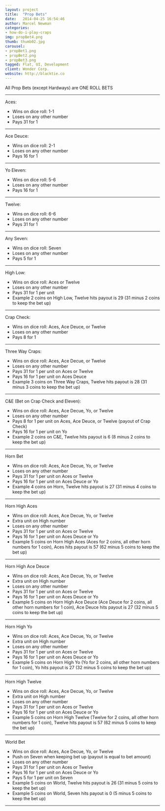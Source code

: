 ```yaml
---
layout: project
title:  "Prop Bets"
date:   2014-04-25 16:54:46
author: Marcel Newman
categories:
- how-do-i-play-craps
img: propBet4.png
thumb: thumb02.jpg
carousel:
- propBet1.png
- propBet2.png
- propBet3.png
tagged: Flat, UI, Development
client: Wonder Corp.
website: http://blacktie.co
---
```

All Prop Bets (except Hardways) are ONE ROLL BETS

---

Aces:

- Wins on dice roll: 1-1
- Loses on any other number
- Pays 31 for 1

---

Ace Deuce:

- Wins on dice roll: 2-1
- Loses on any other number
- Pays 16 for 1

---

Yo Eleven:

- Wins on dice roll: 5-6
- Loses on any other number
- Pays 16 for 1

---

Twelve:

- Wins on dice roll: 6-6
- Loses on any other number
- Pays 31 for 1

---

Any Seven:

- Wins on dice roll: Seven
- Loses on any other number
- Pays 5 for 1

---

High Low:

- Wins on dice roll: Aces or Twelve
- Loses on any other number
- Pays 31 for 1 per unit
- Example 2 coins on High Low, Twelve hits payout is 29 (31 minus 2 coins to keep the bet up)

---

Crap Check:

- Wins on dice roll: Aces, Ace Deuce, or Twelve
- Loses on any other number
- Pays 8 for 1

---

Three Way Craps:

- Wins on dice roll: Aces, Ace Decue, or Twelve
- Loses on any other number
- Pays 31 for 1 per unit on Aces or Twelve
- Pays 16 for 1 per unit on Aces Deuce
- Example 3 coins on Three Way Craps, Twelve hits payout is 28 (31 minus 3 coins to keep the bet up)

---

C&E (Bet on Crap Check and Eleven):

- Wins on dice roll: Aces, Ace Decue, Yo, or Twelve
- Loses on any other number
- Pays 8 for 1 per unit on Aces, Ace Deuce, or Twelve (payout of Crap Check)
- Pays 16 for 1 per unit on Yo
- Example 2 coins on C&E, Twelve hits payout is 6 (8 minus 2 coins to keep the bet up)

---

Horn Bet

- Wins on dice roll: Aces, Ace Decue, Yo, or Twelve
- Loses on any other number
- Pays 31 for 1 per unit on Aces or Twelve
- Pays 16 for 1 per unit on Aces Deuce or Yo
- Example 4 coins on Horn, Twelve hits payout is 27 (31 minus 4 coins to keep the bet up)

---

Horn High Aces

- Wins on dice roll: Aces, Ace Decue, Yo, or Twelve
- Extra unit on High number
- Loses on any other number
- Pays 31 for 1 per unit on Aces or Twelve
- Pays 16 for 1 per unit on Aces Deuce or Yo
- Example 5 coins on Horn High Aces (Aces for 2 coins, all other horn numbers for 1 coin), Aces hits payout is 57 (62 minus 5 coins to keep the bet up)

---

Horn High Ace Deuce

- Wins on dice roll: Aces, Ace Decue, Yo, or Twelve
- Extra unit on High number
- Loses on any other number
- Pays 31 for 1 per unit on Aces or Twelve
- Pays 16 for 1 per unit on Aces Deuce or Yo
- Example 5 coins on Horn High Ace Deuce (Ace Deuce for 2 coins, all other horn numbers for 1 coin), Ace Deuce hits payout is 27 (32 minus 5 coins to keep the bet up)

---

Horn High Yo

- Wins on dice roll: Aces, Ace Decue, Yo, or Twelve
- Extra unit on High number
- Loses on any other number
- Pays 31 for 1 per unit on Aces or Twelve
- Pays 16 for 1 per unit on Aces Deuce or Yo
- Example 5 coins on Horn High Yo (Yo for 2 coins, all other horn numbers for 1 coin), Yo hits payout is 27 (32 minus 5 coins to keep the bet up)

---

Horn High Twelve

- Wins on dice roll: Aces, Ace Decue, Yo, or Twelve
- Extra unit on High number
- Loses on any other number
- Pays 31 for 1 per unit on Aces or Twelve
- Pays 16 for 1 per unit on Aces Deuce or Yo
- Example 5 coins on Horn High Twelve (Twelve for 2 coins, all other horn numbers for 1 coin), Twelve hits payout is 57 (62 minus 5 coins to keep the bet up)

---

World Bet

- Wins on dice roll: Aces, Ace Decue, Yo, or Twelve
- Push on Seven when keeping bet up (payout is equal to bet amount)
- Loses on any other number
- Pays 31 for 1 per unit on Aces or Twelve
- Pays 16 for 1 per unit on Aces Deuce or Yo
- Pays 5 for 1 per unit on Seven
- Example 5 coins on World, Twelve hits payout is 26 (31 minus 5 coins to keep the bet up)
- Example 5 coins on World, Seven hits payout is 0 (5 minus 5 coins to keep the bet up)

---
